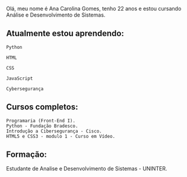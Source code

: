 Olá, meu nome é Ana Carolina Gomes, tenho 22 anos e estou cursando Análise e Desenvolvimento de Sistemas.

## Atualmente estou aprendendo:     
  
    Python 
    
    HTML

    CSS

    JavaScript

    Cybersegurança 
    
## Cursos completos:

    Programaria (Front-End I).
    Python - Fundação Bradesco.
    Introdução a Cibersegurança - Cisco.
    HTML5 e CSS3 - modulo 1 - Curso em Vídeo.

## Formação:

Estudante de Analise e Desenvolvimento de Sistemas - UNINTER.
